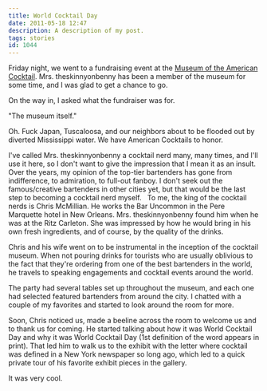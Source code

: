 ```yaml
---
title: World Cocktail Day
date: 2011-05-18 12:47
description: A description of my post.
tags: stories
id: 1044
---
```

Friday night, we went to a fundraising event at the <a href="http://www.museumoftheamericancocktail.org/" target="_blank">Museum of the American Cocktail</a>.  Mrs. theskinnyonbenny has been a member of the museum for some time, and I was glad to get a chance to go.

On the way in, I asked what the fundraiser was for.

"The museum itself."

Oh.  Fuck Japan, Tuscaloosa, and our neighbors about to be flooded out by diverted Mississippi water.  We have American Cocktails to honor.

I've called Mrs. theskinnyonbenny a cocktail nerd many, many times, and I'll use it here, so I don't want to give the impression that I mean it as an insult.  Over the years, my opinion of the top-tier bartenders has gone from indifference, to admiration, to full-out fanboy.  I don't seek out the famous/creative bartenders in other cities yet, but that would be the last step to becoming a cocktail nerd myself.
<span class="spanEndPreview">&nbsp;</span>
To me, the king of the cocktail nerds is Chris McMillian.  He works the Bar Uncommon in the Pere Marquette hotel in New Orleans.  Mrs. theskinnyonbenny found him when he was at the Ritz Carleton.  She was impressed by how he would bring in his own fresh ingredients, and of course, by the quality of the drinks.

Chris and his wife went on to be instrumental in the inception of the cocktail museum.  When not pouring drinks for tourists who are usually oblivious to the fact that they're ordering from one of the best bartenders in the world, he travels to speaking engagements and cocktail events around the world.

The party had several tables set up throughout the museum, and each one had selected featured bartenders from around the city.  I chatted with a couple of my favorites and started to look around the room for more.

Soon, Chris noticed us, made a beeline across the room to welcome us and to thank us for coming.  He started talking about how it was World Cocktail Day and why it was World Cocktail Day (1st definition of the word appears in print).  That led him to walk us to the exhibit with the letter where cocktail was defined in a New York newspaper so long ago, which led to a quick private tour of his favorite exhibit pieces in the gallery.

It was very cool.